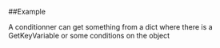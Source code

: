 
<!---
FrozenIsBool True
-->

##Example

A conditionner can get something from a dict where there is a GetKeyVariable
or some conditions on the object